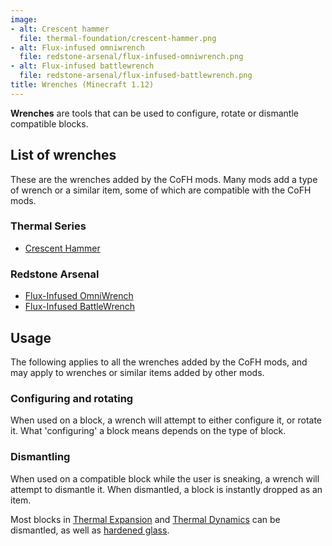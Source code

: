 ```yaml
---
image:
- alt: Crescent hammer
  file: thermal-foundation/crescent-hammer.png
- alt: Flux-infused omniwrench
  file: redstone-arsenal/flux-infused-omniwrench.png
- alt: Flux-infused battlewrench
  file: redstone-arsenal/flux-infused-battlewrench.png
title: Wrenches (Minecraft 1.12)
---
```


**Wrenches** are tools that can be used to configure, rotate or dismantle
compatible blocks.


List of wrenches
----------------

These are the wrenches added by the CoFH mods. Many mods add a type of wrench or
a similar item, some of which are compatible with the CoFH mods.

### Thermal Series
* [Crescent Hammer](../thermal-foundation/crescent-hammer/)

### Redstone Arsenal
* [Flux-Infused OmniWrench](../redstone-arsenal/flux-infused-omniwrench/)
* [Flux-Infused BattleWrench](../redstone-arsenal/flux-infused-battlewrench/)


Usage
-----

The following applies to all the wrenches added by the CoFH mods, and may apply
to wrenches or similar items added by other mods.

### Configuring and rotating
When used on a block, a wrench will attempt to either configure it, or rotate
it. What 'configuring' a block means depends on the type of block.

### Dismantling
When used on a compatible block while the user is sneaking, a wrench will
attempt to dismantle it. When dismantled, a block is instantly dropped as an
item.

Most blocks in [Thermal Expansion](../thermal-expansion/) and [Thermal
Dynamics](../thermal-dynamics/) can be dismantled, as well as [hardened
glass](../thermal-foundation/hardened-glass/).
